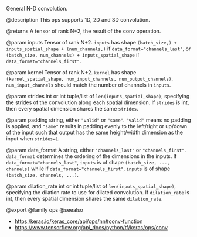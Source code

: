 General N-D convolution.

@description
This ops supports 1D, 2D and 3D convolution.

@returns
    A tensor of rank N+2, the result of the conv operation.

@param inputs
Tensor of rank N+2. `inputs` has shape
`(batch_size,) + inputs_spatial_shape + (num_channels,)` if
`data_format="channels_last"`, or
`(batch_size, num_channels) + inputs_spatial_shape` if
`data_format="channels_first"`.

@param kernel
Tensor of rank N+2. `kernel` has shape
`(kernel_spatial_shape, num_input_channels, num_output_channels)`.
`num_input_channels` should match the number of channels in
`inputs`.

@param strides
int or int tuple/list of `len(inputs_spatial_shape)`,
specifying the strides of the convolution along each spatial
dimension. If `strides` is int, then every spatial dimension shares
the same `strides`.

@param padding
string, either `"valid"` or `"same"`. `"valid"` means no
padding is applied, and `"same"` results in padding evenly to the
left/right or up/down of the input such that output has the
same height/width dimension as the input when `strides=1`.

@param data_format
A string, either `"channels_last"` or `"channels_first"`.
`data_format` determines the ordering of the dimensions in the
inputs. If `data_format="channels_last"`, `inputs` is of shape
`(batch_size, ..., channels)` while if
`data_format="channels_first"`, `inputs` is of shape
`(batch_size, channels, ...)`.

@param dilation_rate
int or int tuple/list of `len(inputs_spatial_shape)`,
specifying the dilation rate to use for dilated convolution. If
`dilation_rate` is int, then every spatial dimension shares
the same `dilation_rate`.

@export
@family ops
@seealso
+ <https:/keras.io/keras_core/api/ops/nn#conv-function>
+ <https://www.tensorflow.org/api_docs/python/tf/keras/ops/conv>
